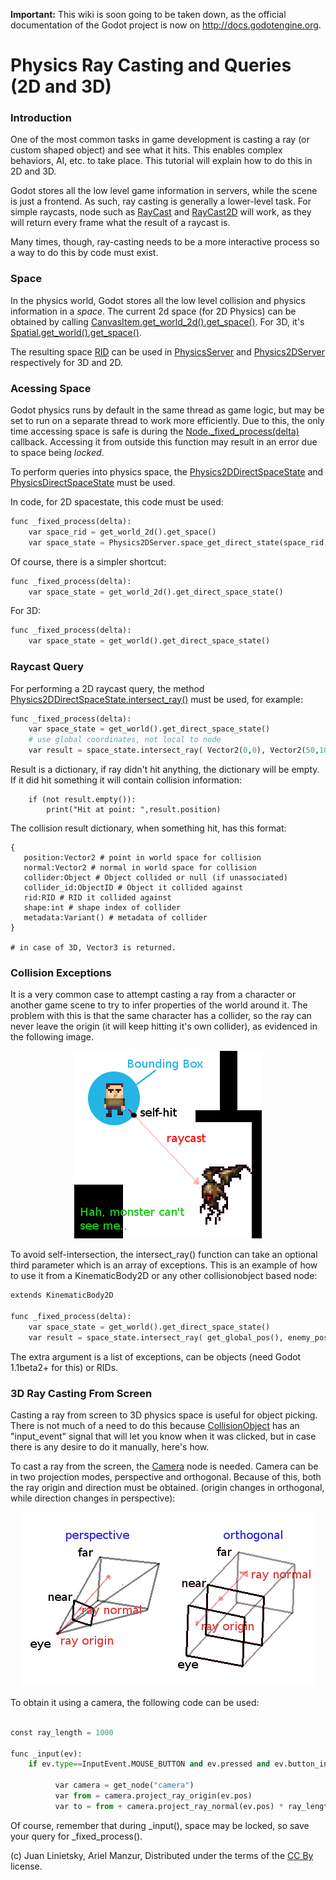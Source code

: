 **Important:** This wiki is soon going to be taken down, as the official documentation of the Godot project is now on http://docs.godotengine.org.

# Physics Ray Casting and Queries (2D and 3D)

### Introduction

One of the most common tasks in game development is casting a ray (or custom shaped object) and see what it hits. This enables complex behaviors, AI, etc. to take place.
This tutorial will explain how to do this in 2D and 3D.

Godot stores all the low level game information in servers, while the scene is just a frontend. As such, ray casting is generally a lower-level task. For simple raycasts, node such as [RayCast](class_raycast) and [RayCast2D](class_raycast2d) will work, as they will return every frame what the result of a raycast is.

Many times, though, ray-casting needs to be a more interactive process so a way to do this by code must exist.

### Space

In the physics world, Godot stores all the low level collision and physics information in a _space_. The current 2d space (for 2D Physics) can be obtained by calling [CanvasItem.get_world_2d().get_space()](class_canvasitem#get_world_2d). For 3D, it's [Spatial.get_world().get_space()](class_spatial#get_world).

The resulting space [RID](class_rid) can be used in [PhysicsServer](class_physicsserver) and [Physics2DServer](class_physics2dserver) respectively for 3D and 2D.

### Acessing Space

Godot physics runs by default in the same thread as game logic, but may be set to run on a separate thread to work more efficiently. Due to this, the only time accessing space is safe is during the [Node._fixed_process(delta)](class_node#_fixed_process) callback. Accessing it from outside this function may result in an error due to space being _locked_.

To perform queries into physics space, the [Physics2DDirectSpaceState](class_physics2ddirectspacestate) and [PhysicsDirectSpaceState](class_physicsdirectspacestate) must be used. 

In code, for 2D spacestate, this code must be used:

```python
func _fixed_process(delta):
    var space_rid = get_world_2d().get_space()
    var space_state = Physics2DServer.space_get_direct_state(space_rid)
```

Of course, there is a simpler shortcut:

```python
func _fixed_process(delta):
    var space_state = get_world_2d().get_direct_space_state()
```

For 3D:

```python
func _fixed_process(delta):
    var space_state = get_world().get_direct_space_state()
```

### Raycast Query

For performing a 2D raycast query, the method [Physics2DDirectSpaceState.intersect_ray()](class_physics2ddirectspacestate#intersect_ray) must be used, for example:

```python
func _fixed_process(delta):
    var space_state = get_world().get_direct_space_state()
    # use global coordinates, not local to node
    var result = space_state.intersect_ray( Vector2(0,0), Vector2(50,100) )
```

Result is a dictionary, if ray didn't hit anything, the dictionary will be empty. If it did hit something it will contain collision information:

```
    if (not result.empty()):
        print("Hit at point: ",result.position)
```

The collision result dictionary, when something hit, has this format:

```pyhon
{
   position:Vector2 # point in world space for collision
   normal:Vector2 # normal in world space for collision
   collider:Object # Object collided or null (if unassociated)
   collider_id:ObjectID # Object it collided against
   rid:RID # RID it collided against
   shape:int # shape index of collider
   metadata:Variant() # metadata of collider
}

# in case of 3D, Vector3 is returned.
```

### Collision Exceptions

It is a very common case to attempt casting a ray from a character or another game scene to try to infer properties of the world around it. The problem with this is that the same character has a collider, so the ray can never leave the origin (it will keep hitting it's own collider), as evidenced in the following image.

<p align="center"><img src="images/raycast_falsepositive.png"></p>

To avoid self-intersection, the intersect_ray() function can take an optional third parameter which is an array of exceptions. This is an example of how to use it from a KinematicBody2D or any other collisionobject based node:

```python
extends KinematicBody2D

func _fixed_process(delta):
    var space_state = get_world().get_direct_space_state()
    var result = space_state.intersect_ray( get_global_pos(), enemy_pos, [ self ] )
```

The extra argument is a list of exceptions, can be objects (need Godot 1.1beta2+ for this) or RIDs.

### 3D Ray Casting From Screen

Casting a ray from screen to 3D physics space is useful for object picking. There is not much of a need to do this because [CollisionObject](class_collisionobject) has an "input_event" signal that will let you know when it was clicked, but in case there is any desire to do it manually, here's how.

To cast a ray from the screen, the [Camera](class_camera) node is needed. Camera can be in two projection modes, perspective and orthogonal. Because of this, both the ray origin and direction must be obtained. (origin changes in orthogonal, while direction changes in perspective):

<p align="center"><img src="images/raycast_projection.png"></p>

To obtain it using a camera, the following code can be used:

```python

const ray_length = 1000

func _input(ev):
    if ev.type==InputEvent.MOUSE_BUTTON and ev.pressed and ev.button_index==1:

          var camera = get_node("camera")
          var from = camera.project_ray_origin(ev.pos)
          var to = from + camera.project_ray_normal(ev.pos) * ray_length
```

Of course, remember that during _input(), space may be locked, so save your query for _fixed_process().

      




(c) Juan Linietsky, Ariel Manzur, Distributed under the terms of the [CC By](https://creativecommons.org/licenses/by/3.0/legalcode) license.
